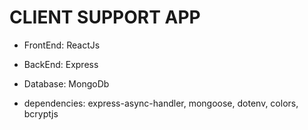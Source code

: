 # CLIENT SUPPORT APP

- FrontEnd: ReactJs
- BackEnd: Express
- Database: MongoDb

- dependencies: express-async-handler, mongoose, dotenv, colors, bcryptjs

